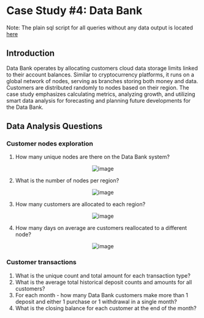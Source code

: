 
#  Case Study #4: Data Bank

Note: The plain sql script for all queries without any data output is located [here](https://github.com/GBlanch/SQL-weekly-challenges/blob/main/3.Foodie_fi/foodie_fi_main_script.sql)


## Introduction


Data Bank operates by allocating customers cloud data storage limits linked to their account balances. Similar to cryptocurrency platforms, it runs on a global network of nodes, serving as branches storing both money and data. Customers are distributed randomly to nodes based on their region. The case study emphasizes calculating metrics, analyzing growth, and utilizing smart data analysis for forecasting and planning future developments for the Data Bank.

## Data Analysis Questions

### Customer nodes exploration


1. How many unique nodes are there on the Data Bank system?

<p align="center">
  <img src="https://github.com/GBlanch/SQL-weekly-challenges/assets/136500426/51648623-015c-4e6d-802c-d93103273e7f" alt="image">
</p>


2. What is the number of nodes per region?

<p align="center">
  <img src="https://github.com/GBlanch/SQL-weekly-challenges/assets/136500426/2a7905e9-4f1c-4c43-bb62-b04982614df6" alt="image">
</p>

3. How many customers are allocated to each region?

<p align="center">
  <img src="https://github.com/GBlanch/SQL-weekly-challenges/assets/136500426/decf00c5-e49b-4254-bc82-d8c6c9e10fa1" alt="image">
</p>

4. How many days on average are customers reallocated to a different node?

<p align="center">
  <img src="https://github.com/GBlanch/SQL-weekly-challenges/assets/136500426/ce7abbba-b79d-4768-a188-ce37f51cf1b7" alt="image">
</p>


### Customer transactions 

1. What is the unique count and total amount for each transaction type?
2. What is the average total historical deposit counts and amounts for all customers?
3. For each month - how many Data Bank customers make more than 1 deposit and either 1 purchase or 1 withdrawal in a single month?
4. What is the closing balance for each customer at the end of the month?
